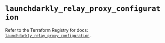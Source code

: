 # `launchdarkly_relay_proxy_configuration`

Refer to the Terraform Registry for docs: [`launchdarkly_relay_proxy_configuration`](https://registry.terraform.io/providers/launchdarkly/launchdarkly/2.24.0/docs/resources/relay_proxy_configuration).

